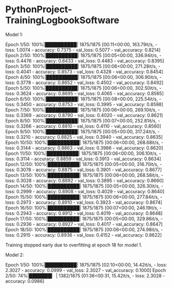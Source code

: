 # PythonProject-TrainingLogbookSoftware

Model 1:

Epoch 1/50: 100%|██████████| 1875/1875 [00:11<00:00, 163.79it/s,  - loss: 1.0074 - accuracy: 0.7375 - val_loss: 0.5077 - val_accuracy: 0.8214]
Epoch 2/50: 100%|██████████| 1875/1875 [00:05<00:00, 336.94it/s,  - loss: 0.4476 - accuracy: 0.8433 - val_loss: 0.4483 - val_accuracy: 0.8395]
Epoch 3/50: 100%|██████████| 1875/1875 [00:06<00:00, 271.28it/s,  - loss: 0.4041 - accuracy: 0.8573 - val_loss: 0.4328 - val_accuracy: 0.8454]
Epoch 4/50: 100%|██████████| 1875/1875 [00:06<00:00, 306.90it/s,  - loss: 0.3778 - accuracy: 0.8652 - val_loss: 0.4502 - val_accuracy: 0.8492]
Epoch 5/50: 100%|██████████| 1875/1875 [00:06<00:00, 302.50it/s,  - loss: 0.3624 - accuracy: 0.8695 - val_loss: 0.4065 - val_accuracy: 0.8565]
Epoch 6/50: 100%|██████████| 1875/1875 [00:08<00:00, 225.54it/s,  - loss: 0.3450 - accuracy: 0.8753 - val_loss: 0.3995 - val_accuracy: 0.8598]
Epoch 7/50: 100%|██████████| 1875/1875 [00:06<00:00, 269.10it/s,  - loss: 0.3369 - accuracy: 0.8790 - val_loss: 0.4020 - val_accuracy: 0.8621]
Epoch 8/50: 100%|██████████| 1875/1875 [00:07<00:00, 252.81it/s,  - loss: 0.3266 - accuracy: 0.8810 - val_loss: 0.4110 - val_accuracy: 0.8560]
Epoch 9/50: 100%|██████████| 1875/1875 [00:05<00:00, 317.24it/s,  - loss: 0.3210 - accuracy: 0.8825 - val_loss: 0.3940 - val_accuracy: 0.8635]
Epoch 10/50: 100%|██████████| 1875/1875 [00:06<00:00, 268.68it/s,  - loss: 0.3144 - accuracy: 0.8863 - val_loss: 0.3986 - val_accuracy: 0.8620]
Epoch 11/50: 100%|██████████| 1875/1875 [00:06<00:00, 306.10it/s,  - loss: 0.3114 - accuracy: 0.8859 - val_loss: 0.3913 - val_accuracy: 0.8634]
Epoch 12/50: 100%|██████████| 1875/1875 [00:05<00:00, 316.70it/s,  - loss: 0.3078 - accuracy: 0.8875 - val_loss: 0.3901 - val_accuracy: 0.8677]
Epoch 13/50: 100%|██████████| 1875/1875 [00:06<00:00, 268.58it/s,  - loss: 0.3028 - accuracy: 0.8892 - val_loss: 0.3895 - val_accuracy: 0.8660]
Epoch 14/50: 100%|██████████| 1875/1875 [00:05<00:00, 326.30it/s,  - loss: 0.2999 - accuracy: 0.8908 - val_loss: 0.4029 - val_accuracy: 0.8640]
Epoch 15/50: 100%|██████████| 1875/1875 [00:06<00:00, 277.84it/s,  - loss: 0.2973 - accuracy: 0.8910 - val_loss: 0.3923 - val_accuracy: 0.8674]
Epoch 16/50: 100%|██████████| 1875/1875 [00:07<00:00, 246.19it/s,  - loss: 0.2943 - accuracy: 0.8912 - val_loss: 0.4019 - val_accuracy: 0.8648]
Epoch 17/50: 100%|██████████| 1875/1875 [00:05<00:00, 329.86it/s,  - loss: 0.2936 - accuracy: 0.8927 - val_loss: 0.4017 - val_accuracy: 0.8647]
Epoch 18/50: 100%|██████████| 1875/1875 [00:06<00:00, 274.98it/s,  - loss: 0.2915 - accuracy: 0.8936 - val_loss: 0.4152 - val_accuracy: 0.8622]


Training stopped early due to overfitting at epoch 18 for model 1.


Model 2:

Epoch 1/50: 100%|██████████| 1875/1875 [02:10<00:00, 14.42it/s,  - loss: 2.3027 - accuracy: 0.0999 - val_loss: 2.3027 - val_accuracy: 0.1000]
Epoch 2/50:  74%|███████▎  | 1382/1875 [01:36<00:31, 15.42it/s,  - loss: 2.3028 - accuracy: 0.0986]